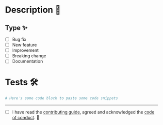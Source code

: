 # Description 📣

<!-- Please include a summary of the change and which issue is fixed. Please also include relevant motivation and context. List any dependencies that are required for this change. Here's how we expect a pull request to be : https://infisical.com/docs/contributing/getting-started/pull-requests -->

## Type ✨

- [ ] Bug fix
- [ ] New feature
- [ ] Improvement
- [ ] Breaking change
- [ ] Documentation

# Tests 🛠️

<!-- Please describe the tests that you ran to verify your changes. Provide instructions so we can reproduce. Please also list any relevant details for your test configuration. You may want to add screenshots when relevant and possible -->

```sh
# Here's some code block to paste some code snippets
```

---

- [ ] I have read the [contributing guide](https://infisical.com/docs/contributing/getting-started/overview), agreed and acknowledged the [code of conduct](https://infisical.com/docs/contributing/getting-started/code-of-conduct). 📝

<!-- If you have any questions regarding contribution, here's the FAQ : https://infisical.com/docs/contributing/getting-started/faq -->
